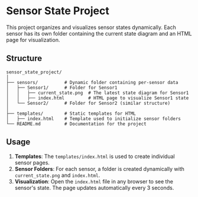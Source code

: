 
# Sensor State Project

This project organizes and visualizes sensor states dynamically. Each sensor has its own folder containing the current state diagram and an HTML page for visualization.

## Structure

```
sensor_state_project/
│
├── sensors/          # Dynamic folder containing per-sensor data
│   ├── Sensor1/      # Folder for Sensor1
│   │   ├── current_state.png  # The latest state diagram for Sensor1
│   │   ├── index.html         # HTML page to visualize Sensor1 state
│   └── Sensor2/      # Folder for Sensor2 (similar structure)
│
├── templates/        # Static templates for HTML
│   ├── index.html    # Template used to initialize sensor folders
└── README.md         # Documentation for the project
```

## Usage

1. **Templates**: The `templates/index.html` is used to create individual sensor pages.
2. **Sensor Folders**: For each sensor, a folder is created dynamically with `current_state.png` and `index.html`.
3. **Visualization**: Open the `index.html` file in any browser to see the sensor's state. The page updates automatically every 3 seconds.
